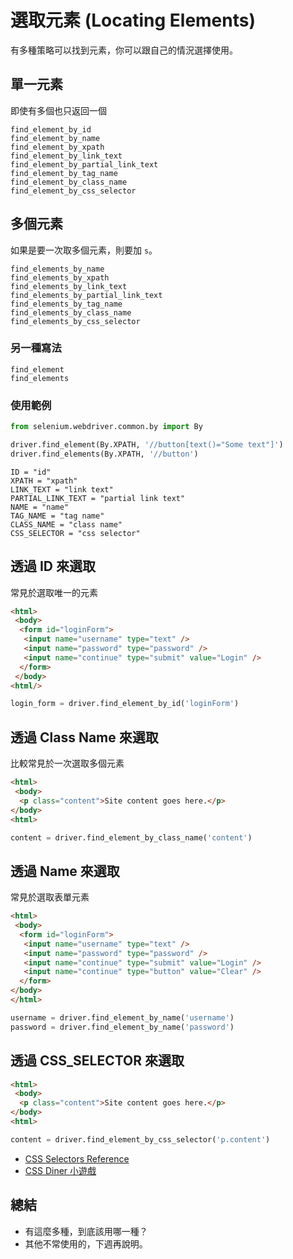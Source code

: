 # 選取元素 (Locating Elements)

有多種策略可以找到元素，你可以跟自己的情況選擇使用。

## 單一元素

即使有多個也只返回一個

```
find_element_by_id
find_element_by_name
find_element_by_xpath
find_element_by_link_text
find_element_by_partial_link_text
find_element_by_tag_name
find_element_by_class_name
find_element_by_css_selector
```

## 多個元素

如果是要一次取多個元素，則要加 `s`。

```
find_elements_by_name
find_elements_by_xpath
find_elements_by_link_text
find_elements_by_partial_link_text
find_elements_by_tag_name
find_elements_by_class_name
find_elements_by_css_selector
```

### 另一種寫法

```
find_element
find_elements
```

### 使用範例

```python
from selenium.webdriver.common.by import By

driver.find_element(By.XPATH, '//button[text()="Some text"]')
driver.find_elements(By.XPATH, '//button')
```

```
ID = "id"
XPATH = "xpath"
LINK_TEXT = "link text"
PARTIAL_LINK_TEXT = "partial link text"
NAME = "name"
TAG_NAME = "tag name"
CLASS_NAME = "class name"
CSS_SELECTOR = "css selector"
```

## 透過 ID 來選取

常見於選取唯一的元素

```html
<html>
 <body>
  <form id="loginForm">
   <input name="username" type="text" />
   <input name="password" type="password" />
   <input name="continue" type="submit" value="Login" />
  </form>
 </body>
<html/>
```

```python
login_form = driver.find_element_by_id('loginForm')
```

## 透過 Class Name 來選取

比較常見於一次選取多個元素

```html
<html>
 <body>
  <p class="content">Site content goes here.</p>
</body>
<html>
```

```python
content = driver.find_element_by_class_name('content')
```

## 透過 Name 來選取

常見於選取表單元素

```html
<html>
 <body>
  <form id="loginForm">
   <input name="username" type="text" />
   <input name="password" type="password" />
   <input name="continue" type="submit" value="Login" />
   <input name="continue" type="button" value="Clear" />
  </form>
</body>
</html>
```

```python
username = driver.find_element_by_name('username')
password = driver.find_element_by_name('password')
```

## 透過 CSS_SELECTOR 來選取

```html
<html>
 <body>
  <p class="content">Site content goes here.</p>
</body>
<html>
```

```python
content = driver.find_element_by_css_selector('p.content')
```

- [CSS Selectors Reference](https://www.w3schools.com/cssref/css_selectors.asp)
- [CSS Diner 小遊戲](https://flukeout.github.io/)

## 總結

- 有這麼多種，到底該用哪一種？
- 其他不常使用的，下週再說明。

